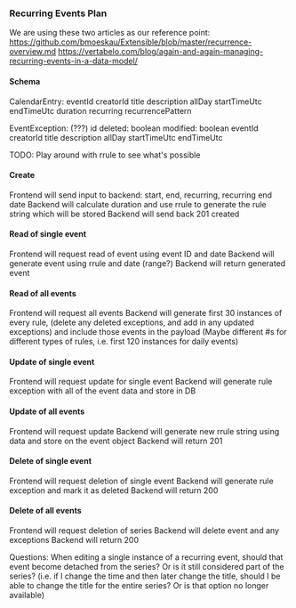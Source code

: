 ### Recurring Events Plan

We are using these two articles as our reference point:
https://github.com/bmoeskau/Extensible/blob/master/recurrence-overview.md
https://vertabelo.com/blog/again-and-again-managing-recurring-events-in-a-data-model/

#### Schema

CalendarEntry:
eventId
creatorId
title
description
allDay
startTimeUtc
endTimeUtc
duration
recurring
recurrencePattern

EventException: (???)
id
deleted: boolean
modified: boolean
eventId
creatorId
title
description
allDay
startTimeUtc
endTimeUtc

TODO: Play around with rrule to see what's possible

#### Create

Frontend will send input to backend: start, end, recurring, recurring end date
Backend will calculate duration and use rrule to generate the rule string which will be stored
Backend will send back 201 created

#### Read of single event

Frontend will request read of event using event ID and date
Backend will generate event using rrule and date (range?)
Backend will return generated event

#### Read of all events

Frontend will request all events
Backend will generate first 30 instances of every rule, (delete any deleted exceptions, and add in any updated exceptions) and include those events in the payload
(Maybe different #s for different types of rules, i.e. first 120 instances for daily events)

#### Update of single event

Frontend will request update for single event
Backend will generate rule exception with all of the event data and store in DB

#### Update of all events

Frontend will request update
Backend will generate new rrule string using data and store on the event object
Backend will return 201

#### Delete of single event

Frontend will request deletion of single event
Backend will generate rule exception and mark it as deleted
Backend will return 200

#### Delete of all events

Frontend will request deletion of series
Backend will delete event and any exceptions
Backend will return 200

Questions:
When editing a single instance of a recurring event, should that event become detached from the series? Or is it still considered part of the series? (i.e. if I change the time and then later change the title, should I be able to change the title for the entire series? Or is that option no longer available)
